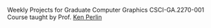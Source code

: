 
Weekly Projects for Graduate Computer Graphics CSCI-GA.2270-001
Course taught by Prof. [Ken Perlin](http://mrl.nyu.edu/~perlin/courses/fall2015/)
